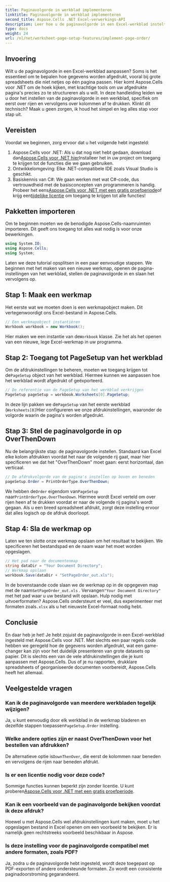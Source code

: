 ```yaml
---
title: Paginavolgorde in werkblad implementeren
linktitle: Paginavolgorde in werkblad implementeren
second_title: Aspose.Cells .NET Excel-verwerkings-API
description: Leer hoe u de paginavolgorde in een Excel-werkblad instelt met Aspose.Cells voor .NET in een eenvoudige, stapsgewijze handleiding. Perfect voor beginners en experts.
type: docs
weight: 24
url: /nl/net/worksheet-page-setup-features/implement-page-order/
---
```

## Invoering
Wilt u de paginavolgorde in een Excel-werkblad aanpassen? Soms is het essentieel om te bepalen hoe gegevens worden afgedrukt, vooral bij grote spreadsheets die niet netjes op één pagina passen. Hier komt Aspose.Cells voor .NET om de hoek kijken, met krachtige tools om uw afgedrukte pagina's precies zo te structureren als u wilt. In deze handleiding leiden we u door het instellen van de paginavolgorde in een werkblad, specifiek om eerst over rijen en vervolgens over kolommen af te drukken. Klinkt dit technisch? Maak u geen zorgen, ik houd het simpel en leg alles stap voor stap uit.
## Vereisten
Voordat we beginnen, zorg ervoor dat u het volgende hebt ingesteld:
1.  Aspose.Cells voor .NET: Als u dat nog niet hebt gedaan, download dan[Aspose.Cells voor .NET hier](https://releases.aspose.com/cells/net/)Installeer het in uw project om toegang te krijgen tot de functies die we gaan gebruiken.
2. Ontwikkelomgeving: Elke .NET-compatibele IDE zoals Visual Studio is geschikt.
3. Basiskennis van C#: We gaan werken met wat C#-code, dus vertrouwdheid met de basisconcepten van programmeren is handig.
Probeer het eens[Aspose.Cells voor .NET met een gratis proefperiode](https://releases.aspose.com/)of krijg een[tijdelijke licentie](https://purchase.aspose.com/temporary-license/) om toegang te krijgen tot alle functies!
## Pakketten importeren
Om te beginnen moeten we de benodigde Aspose.Cells-naamruimten importeren. Dit geeft ons toegang tot alles wat nodig is voor onze bewerkingen.
```csharp
using System.IO;
using Aspose.Cells;
using System;
```
Laten we deze tutorial opsplitsen in een paar eenvoudige stappen. We beginnen met het maken van een nieuwe werkmap, openen de pagina-instellingen van het werkblad, stellen de paginavolgorde in en slaan het vervolgens op. 
## Stap 1: Maak een werkmap
Het eerste wat we moeten doen is een werkmapobject maken. Dit vertegenwoordigt ons Excel-bestand in Aspose.Cells.
```csharp
// Een werkmapobject instantiëren
Workbook workbook = new Workbook();
```
 Hier maken we een instantie van de`Workbook` klasse. Zie het als het openen van een nieuwe, lege Excel-werkmap in uw programma.
## Stap 2: Toegang tot PageSetup van het werkblad
 Om de afdrukinstellingen te beheren, moeten we toegang krijgen tot de`PageSetup` object van het werkblad. Hiermee kunnen we aanpassen hoe het werkblad wordt afgedrukt of geëxporteerd.
```csharp
// De referentie van de PageSetup van het werkblad verkrijgen
PageSetup pageSetup = workbook.Worksheets[0].PageSetup;
```
 In deze lijn pakken we de`PageSetup` van het eerste werkblad (`Worksheets[0]`Hier configureren we onze afdrukinstellingen, waaronder de volgorde waarin de pagina's worden afgedrukt.
## Stap 3: Stel de paginavolgorde in op OverThenDown
Nu de belangrijkste stap: de paginavolgorde instellen. Standaard kan Excel elke kolom afdrukken voordat het naar de volgende rij gaat, maar hier specificeren we dat het "OverThenDown" moet gaan: eerst horizontaal, dan verticaal.
```csharp
// De afdrukvolgorde van de pagina's instellen op boven en beneden
pageSetup.Order = PrintOrderType.OverThenDown;
```
 We hebben de`Order` eigendom van`PageSetup` naar`PrintOrderType.OverThenDown`. Hiermee wordt Excel verteld om over rijen heen af te drukken voordat er naar de volgende rij pagina's wordt gegaan. Als u een breed spreadsheet afdrukt, zorgt deze instelling ervoor dat alles logisch op de afdruk doorloopt.
## Stap 4: Sla de werkmap op
Laten we ten slotte onze werkmap opslaan om het resultaat te bekijken. We specificeren het bestandspad en de naam waar het moet worden opgeslagen.
```csharp
// Het pad naar de documentenmap
string dataDir = "Your Document Directory";
// Werkmap opslaan
workbook.Save(dataDir + "SetPageOrder_out.xls");
```
 In de bovenstaande code slaan we de werkmap op in de opgegeven map met de naam`SetPageOrder_out.xls` . Vervangen`"Your Document Directory"` met het pad waar u uw bestand wilt opslaan.
Hulp nodig met uitvoerformaten? Aspose.Cells ondersteunt er veel, dus experimenteer met formaten zoals`.xlsx` als u het nieuwste Excel-formaat nodig hebt.
## Conclusie
En daar heb je het! Je hebt zojuist de paginavolgorde in een Excel-werkblad ingesteld met Aspose.Cells voor .NET. Met slechts een paar regels code hebben we geregeld hoe de gegevens worden afgedrukt, wat een game-changer kan zijn voor het duidelijk presenteren van grote datasets op papier. Dit is slechts een van de vele afdrukinstellingen die je kunt aanpassen met Aspose.Cells. Dus of je nu rapporten, drukklare spreadsheets of georganiseerde documenten voorbereidt, Aspose.Cells heeft het allemaal.
## Veelgestelde vragen
### Kan ik de paginavolgorde van meerdere werkbladen tegelijk wijzigen?
 Ja, u kunt eenvoudig door elk werkblad in de werkmap bladeren en dezelfde stappen toepassen`PageSetup.Order` instelling.
### Welke andere opties zijn er naast OverThenDown voor het bestellen van afdrukken?
 De alternatieve optie is`DownThenOver`, die eerst de kolommen naar beneden en vervolgens de rijen naar beneden afdrukt.
### Is er een licentie nodig voor deze code?
Sommige functies kunnen beperkt zijn zonder licentie. U kunt proberen[Aspose.Cells voor .NET met een gratis proefperiode](https://releases.aspose.com/).
### Kan ik een voorbeeld van de paginavolgorde bekijken voordat ik deze afdruk?
Hoewel u met Aspose.Cells wel afdrukinstellingen kunt maken, moet u het opgeslagen bestand in Excel openen om een voorbeeld te bekijken. Er is namelijk geen rechtstreeks voorbeeld beschikbaar in Aspose.
### Is deze instelling voor de paginavolgorde compatibel met andere formaten, zoals PDF?
Ja, zodra u de paginavolgorde hebt ingesteld, wordt deze toegepast op PDF-exporten of andere ondersteunde formaten. Zo wordt een consistente paginadoorstroming gegarandeerd.
